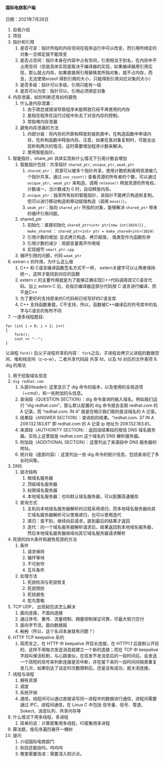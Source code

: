 #### 国际电商客户端
日期：2021年7月28日

1. 自我介绍
2. 项目
3. 指针和引用
    1. 是否可变：指针所指的内存空间在程序运行中可以改变，而引用所绑定的对象一旦绑定就不能改变
    2. 是否占空间：指针本身在内容中占有空间，引用相当于别名，在内存中不占用空间（但是具体实现是取决于编译器的实现，如果编译器用引用实现，那么就占内存，如果直接用引用替换其所指对象，就不占内存，而且，无法使用sizeof 得到引用的大小，只能得到引用对应对象的大小）
    3. 是否多级：指针可以多级，引用只能有一级
    4. 是否可以为空：指针可以，引用必须绑定对象
4. 内存泄漏，如何判断还有如何避免
   1. 什么是内存泄漏：
      1. 由于疏忽或错误导致程序未能释放已经不再使用的内存
      2. 是指在程序在运行过程中失去了对该内存的控制。
      3. 常指堆内存泄漏
   2. 避免内存泄漏的方法
      1. 内部分装：将内存的开辟和释放封装到类中，在构造函数中申请内存，在析构函数中释放内存。注意，如果在类对象复制时，可能会出现析构两次的情况，这时需要增加程序计数来解决。
      2. 使用智能指针。
5. 智能指针，share_ptr 具体实现和什么情况下引用计数会增加
   1. 智能指针包括：共享指针 `shared_ptr`, `unique_ptr`, `weak_ptr`
      1. `shared_ptr`： 资源可以被多个指针共享，使用计数机制表明资源被几个指针共享。通过 `use_count()` 查看资源的所有者的个数，可以通过 `unique_ptr`、`weak_ptr` 来构造，调用 `release()` 释放资源的所有权，计数减一，当计数减为 0 时，自动释放内存。
      2. `unique_ptr`：独享所有权的智能指针，该指针不能拷贝构造和复制。但可以进行移动构造和移动赋值构造（调用 `move()`）。
      3. `weak_ptr`：指向 `shared_ptr` 所指的对象，能够解决 `shared_ptr` 带来的循环引用问题。
   2. shared_ptr
      1. 初始化：直接初始化 `shared_ptr<int> ptr{new int(1024)}}` , `make_shared` ： `shared_ptr<int> ptr = make_shared<int>(1024)`
      2. 引用计数的增加: 显式拷贝构造、拷贝赋值， 值类型作为函数形参
      3. 引用计数的减少：局部变量离开作用域
      4. 实现细节 `smart_ptr.cpp`
   3. 循环引用的问题，代码 `weak_ptr`
6. extren c 的作用，为什么这么做
   1. C++ 和 C语言编译函数签名方式不一样， extern关键字可以让两者保持统一，这样才能找到对应的函数
   2. extern c 的主要作用就是为了能够正确实现C++代码调用其它C语言代码。加上 extern C 后，会指示编译器这部分代码按 C 语言进行编译，而不是C++
   3. 为了更好的支持原来的C代码和已经写好的C语言库
   4. C++ 支持函数重载，C不支持，所以，函数被C++编译后的符号库中的名字与C语言的有所不同
7. 一道多线程题目:
```
for (int i = 0; i < 2; i++)
{
    fork();
    cout << "--";
}
```
   父进程 `fork()` 后父子进程共享的内容：
   `fork`之后，子进程会拷贝父进程的数据空间、堆和栈空间（c-o-w），二者共享代码段
   共享 fd，以及 fd 对应的文件表项
8. dig 的用法
   1. 用于挖取域名信息
   2. `dig redhat.com`
      1. 头部(Header): 这里显示了 dig 命令的版本，以及使用的全局选项（+cmd），和一些附加的头信息。
      2. 查询段（QUESTION SECTION）：dig 命令查询的输入域名。例如我们运行 “dig redhat.com”，那么默认配置的 dig 命令就会去取 redhat.com 的 A 记录。而 “redhat.com. IN A” 就是在暗示我们取的是该域名的 A 记录。
      3. 结果段（ANSWER SECTION）：查询到的结果。“redhat.com. 37 IN A 209.132.183.81” 即 redhat.com 的 A 记录 ip 地址为 209.132.183.81。
      4. 来源段（AUTHORITY SECTION）：返回该结果段的授信 DNS 域名服务器。实际上这里就是 redhat.com 这个域名的 DNS 解析服务器。
      5. 附加段（ADDITIONAL SECTION）：这里列出了来源段中 DNS 服务器的地址。
      6. 统计段（底部内容）：这里列出一些 dig 命令的统计信息，包括查询花了多长时间等。
9.  DNS
    1.  层次结构
        1.  根域名服务器
        2.  顶级域名服务器
        3.  权限域名服务器
        4.  本地域名服务器：也叫默认域名服务器，可以配置高速缓存
    2. 查询方式
       1. 主机向本地域名服务器解析的过程采用递归，而本地域名服务器向其它域名服务器解析可以使用递归，也可以使用迭代
       2. 递归：查不到，继续向前请求，直到最后的结果才返回
       3. 迭代：向一个域名服务器解析请求后，结果返回到本地域名服务器，然后本地域名服务器继续向其它域名服务器请求解析
10. 死锁的四大条件和避免死锁的方法
    1.  条件
        1.  请求保持
        2.  循环等待
        3.  不可剥夺
        4.  互斥条件
    2. 处理方法
       1. 死锁检测与死锁恢复
       2. 死锁预防
       3. 死锁避免
       4. 鸵鸟策略
11. TCP UDP， 出现粘包该怎么解决
    1.  面向连接，不面向连接
    2.  通过序号、重传、流量控制、拥塞控制保证可靠，尽最大努力交付
    3.  面向字节流，面向数据报
    4.  ~~粘包~~（所以，这个名词本身就有问题？）
12. HTTP TCP keepalive 系列
    1.  简而言之，在 HTTP 中 keepalive 开启长连接，在 HTTP1.1 后是默认开启的，这样不用每次发送消息就建立一个新的连接；而在 TCP 中 keepalive 字段叫保活机制，与心跳类似，在双发不发消息后的一段时间后，会发送一个简短的信号来判断连接是否中断，并在接下来的一段时间间隔类重复发几次，如果到达了设定的次数限制后，还是没有成功，就关闭连接。
13. 线程与进程
    1.  拥有资源
    2.  调度
    3.  系统开销
    4.  通信，线程间可以通过直接读写同一进程中的数据进行通信，进程间需要通过 IPC，进程间通信，在 Linux C 中包括 信号量、信号、管道、Sokect、消息队列、共享内存等
14. 什么情况下用多线程，多进程
    1.  简单的说：计算密集用多线程，IO密集用多进程
15. 算法题，按先序遍历展开一棵树
16. 提问
    1. 介绍国际电商部门
    2. 秋招还能投吗，呜呜呜
    3. 哪里需要改进：需要深入知识点。

